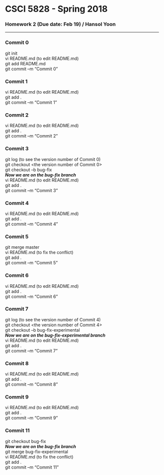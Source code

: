 # CSCI 5828 - Spring 2018

### Homework 2 (Due date: Feb 19) / Hansol Yoon

---

### Commit 0
git init <br>
vi README.md (to edit README.md) <br>
git add README.md <br>
git commit –m “Commit 0” <br>

### Commit 1
vi README.md (to edit README.md) <br>
git add . <br>
git commit –m “Commit 1” <br>

### Commit 2
vi README.md (to edit README.md) <br>
git add . <br>
git commit –m “Commit 2” <br>

### Commit 3
git log (to see the version number of Commit 0) <br>
git checkout <the version number of Commit 0> <br>
git checkout –b bug-fix <br>
***Now we are on the bug-fix branch*** <br>
vi README.md (to edit README.md) <br>
git add . <br>
git commit –m “Commit 3” <br>

### Commit 4
vi README.md (to edit README.md) <br>
git add . <br>
git commit –m “Commit 4” <br>

### Commit 5
git merge master <br>
vi README.md (to fix the conflict) <br>
git add . <br>
git commit –m “Commit 5” <br>

### Commit 6
vi README.md (to edit README.md) <br>
git add . <br>
git commit –m “Commit 6” <br>

### Commit 7
git log (to see the version number of Commit 4) <br>
git checkout <the version number of Commit 4> <br>
git checkout –b bug-fix-experimental <br>
***Now we are on the bug-fix-experimental branch*** <br>
vi README.md (to edit README.md) <br>
git add . <br>
git commit –m “Commit 7” <br>

### Commit 8
vi README.md (to edit README.md) <br>
git add . <br>
git commit –m “Commit 8” <br>

### Commit 9
vi README.md (to edit README.md) <br>
git add . <br>
git commit –m “Commit 9” <br>

### Commit 11
git checkout bug-fix <br>
***Now we are on the bug-fix branch*** <br>
git merge bug-fix-experimental <br>
vi README.md (to fix the conflict) <br>
git add . <br>
git commit –m “Commit 11” <br>